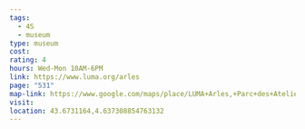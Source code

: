 ```yaml
---
tags:
  - 4S
  - museum
type: museum
cost: 
rating: 4
hours: Wed-Mon 10AM-6PM
link: https://www.luma.org/arles
page: "531"
map-link: https://www.google.com/maps/place/LUMA+Arles,+Parc+des+Ateliers/@43.6739808,4.6341333,17z/data=!4m15!1m8!3m7!1s0x12b67672723cb70b:0x5ae21aac2a8b7d1!2sLUMA+Arles,+Parc+des+Ateliers!8m2!3d43.6739769!4d4.6367082!10e2!16s%2Fg%2F11g6mf90t9!3m5!1s0x12b67672723cb70b:0x5ae21aac2a8b7d1!8m2!3d43.6739769!4d4.6367082!16s%2Fg%2F11g6mf90t9?entry=ttu&g_ep=EgoyMDI0MTAwMi4xIKXMDSoASAFQAw%3D%3D
visit: 
location: 43.6731164,4.637308854763132
---
```

